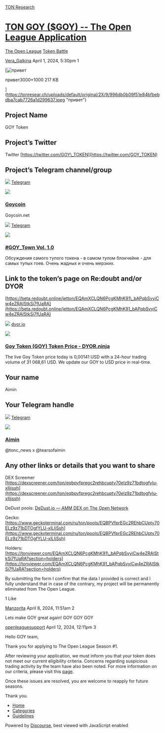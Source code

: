 [TON Research](/)

# [TON GOY ($GOY) -- The Open League Application](/t/ton-goy-goy-the-open-league-application/3223)

[The Open League](/c/the-open-league/token-leaderboard/57)  [Token Battle](/c/the-open-league/token-leaderboard/57) 

    

[Vera\_Galkina](https://tonresear.ch/u/Vera_Galkina)   April 1, 2024, 5:30pm  1

[![привет](https://tonresear.ch/uploads/default/optimized/2X/9/996db0b09f51e84bfbebdba7cab7726a1d299637_2_690x230.jpeg)

привет3000×1000 217 KB

](https://tonresear.ch/uploads/default/original/2X/9/996db0b09f51e84bfbebdba7cab7726a1d299637.jpeg "привет")

## [](#project-name-1)Project Name

GOY Token

## [](#projects-twitter-2)Project’s Twitter

Twitter [https://twitter.com/GOY\_TOKEN](https://twitter.com/GOY_TOKEN)

## [](#projects-telegram-channelgroup-3)Project’s Telegram channel/group

![](https://telegram.org/img/website_icon.svg?4) [Telegram](https://t.me/goycoin)

![](https://tonresear.ch/uploads/default/original/2X/9/9fd5e1b29a72c96a113bde5be92a0fd534b8738b.jpeg)

### [Goycoin](https://t.me/goycoin)

Goycoin.net

![](https://telegram.org/img/website_icon.svg?4) [Telegram](https://t.me/+ANkK7cDhcJA3NzFi)

![](https://tonresear.ch/uploads/default/original/2X/4/4a896d8e0be76031086302762e3e8597daf49100.jpeg)

### [#GOY\_Town Vol. 1.0](https://t.me/+ANkK7cDhcJA3NzFi)

Обсуждения самого тупого токена - в самом тупом блокчейне - для самых тупых гоев. Очень жадных и очень мерзких.

## [](#link-to-the-tokens-page-on-redoubt-andor-dyor-4)Link to the token’s page on Re:doubt and/or DYOR

[https://beta.redoubt.online/jetton/EQAmXCLQN6PcgKMhK91\_bAPqbSvyiCw4eZRAIStkSi7fUaRA](https://beta.redoubt.online/jetton/EQAmXCLQN6PcgKMhK91_bAPqbSvyiCw4eZRAIStkSi7fUaRA)

![](https://tonresear.ch/uploads/default/original/2X/6/6638c39b3803f7db8830edfc8c9fc0a95cf51286.png) [dyor.io](https://dyor.io/ru/token/EQAmXCLQN6PcgKMhK91_bAPqbSvyiCw4eZRAIStkSi7fUaRA)

![](https://tonresear.ch/uploads/default/optimized/2X/b/b826500d1ea599b9a15cbb37efa203b130ae8664_2_690x362.jpeg)

### [Goy Token (GOY) Token Price - DYOR.ninja](https://dyor.io/ru/token/EQAmXCLQN6PcgKMhK91_bAPqbSvyiCw4eZRAIStkSi7fUaRA)

The live Goy Token price today is 0,00141 USD with a 24-hour trading volume of 31 068,61 USD. We update our GOY to USD price in real-time.

## [](#your-name-5)Your name

Aimin

## [](#your-telegram-handle-6)Your Telegram handle

![](https://telegram.org/img/website_icon.svg?4) [Telegram](https://t.me/aimin)

![](https://tonresear.ch/uploads/default/original/2X/f/fb0a397a1b009ff97e74e88c7fe7f6778199446a.jpeg)

### [Aimin](https://t.me/aimin)

@tonc\_news x @tearsofaimin

## [](#any-other-links-or-details-that-you-want-to-share-7)Any other links or details that you want to share

DEX Screemer [https://dexscreener.com/ton/eqbpvfpregc2rehbcupty70elz9z71bdtogfylu-xllijssh](https://dexscreener.com/ton/eqbpvfpregc2rehbcupty70elz9z71bdtogfylu-xllijssh)

DeDust pools: [DeDust.io — AMM DEX on The Open Network](https://dedust.io/pools/EQBPVfprEGc2REhbCUpty70ELz9z71bDTOgfYLU-xlLIjSsh)

Gecko: [https://www.geckoterminal.com/ru/ton/pools/EQBPVfprEGc2REhbCUpty70ELz9z71bDTOgfYLU-xlLIjSsh](https://www.geckoterminal.com/ru/ton/pools/EQBPVfprEGc2REhbCUpty70ELz9z71bDTOgfYLU-xlLIjSsh)

Holders: [https://tonviewer.com/EQAmXCLQN6PcgKMhK91\_bAPqbSvyiCw4eZRAIStkSi7fUaRA?section=holders](https://tonviewer.com/EQAmXCLQN6PcgKMhK91_bAPqbSvyiCw4eZRAIStkSi7fUaRA?section=holders)

By submitting the form I confirm that the data I provided is correct and I fully understand that in case of the contrary, my project will be permanently eliminated from The Open League.

  1 Like

[Manzorita](https://tonresear.ch/u/Manzorita) April 8, 2024, 11:51am  2

Lets make GOY great again! GOY GOY GOY

 

[openleaguesupport](https://tonresear.ch/u/openleaguesupport) April 12, 2024, 12:11pm  3

Hello GOY team,

Thank you for applying to The Open League Season #1.

After reviewing your application, we must inform you that your token does not meet our current eligibility criteria. Concerns regarding suspicious trading activity by the team have also been noted. For more information on our criteria, please visit this [page](https://tonresear.ch/t/about-the-memecoin-leaderboard-category/1276).

Once these issues are resolved, you are welcome to reapply for future seasons.

Thank you.

 

*   [Home](/)
*   [Categories](/categories)
*   [Guidelines](/guidelines)

Powered by [Discourse](https://www.discourse.org), best viewed with JavaScript enabled